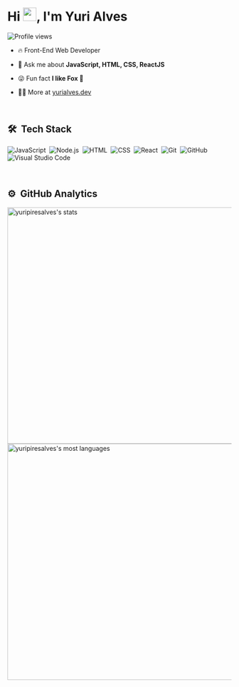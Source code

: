 <h1 align="left">Hi <img src="https://raw.githubusercontent.com/kaueMarques/kaueMarques/master/hi.gif" height="30px">, I'm Yuri Alves</h1>
<p align="left"> <img src="https://komarev.com/ghpvc/?username=yuripiresalves&color=yellow" alt="Profile views" /> </p>

- 🔥 Front-End Web Developer

- 💬 Ask me about **JavaScript, HTML, CSS, ReactJS**

- 😜 Fun fact **I like Fox 🦊**

- 👨‍💻 More at [yurialves.dev](https://yurialves.dev)

<br>

## 🛠 &nbsp;Tech Stack

![JavaScript](https://img.shields.io/badge/-JavaScript-05122A?style=flat&logo=javascript)&nbsp;
![Node.js](https://img.shields.io/badge/-Node.js-05122A?style=flat&logo=node.js)&nbsp;
![HTML](https://img.shields.io/badge/-HTML-05122A?style=flat&logo=HTML5)&nbsp;
![CSS](https://img.shields.io/badge/-CSS-05122A?style=flat&logo=CSS3&logoColor=1572B6)&nbsp;
![React](https://img.shields.io/badge/-React-05122A?style=flat&logo=react)&nbsp;
![Git](https://img.shields.io/badge/-Git-05122A?style=flat&logo=git)&nbsp;
![GitHub](https://img.shields.io/badge/-GitHub-05122A?style=flat&logo=github)&nbsp;
![Visual Studio Code](https://img.shields.io/badge/-Visual%20Studio%20Code-05122A?style=flat&logo=visual-studio-code&logoColor=007ACC)&nbsp;

<br>

## ⚙️ &nbsp;GitHub Analytics

<p align="left">
<img width="530em" src="https://github-readme-stats.vercel.app/api?username=yuripiresalves&show_icons=true&theme=vision-friendly-dark" alt="yuripiresalves's stats"/>
<img width="530em" src="https://github-readme-stats.vercel.app/api/top-langs/?username=yuripiresalves&layout=compact&theme=vision-friendly-dark" alt="yuripiresalves's most languages"/>
</p>


<br><br>

<!--

## Contact

<p align="left" style="background:yellow">
<a href="https://linkedin.com/in/yuripiresalves" target="_blank">
  <img align="center" src="https://img.shields.io/badge/-yuripiresalves-05122A?style=flat&logo=linkedin" alt="linkedin"/>
</a>
<a href="https://instagram.com/yuripa07" target="_blank">
 <img align="center" src="https://img.shields.io/badge/-yuripa07-05122A?style=flat&logo=instagram" alt="instagram"/>
</a>
</p>

-->

<!--
**yuripiresalves/yuripiresalves** is a ✨ _special_ ✨ repository because its `README.md` (this file) appears on your GitHub profile.

Here are some ideas to get you started:

- 🔭 I’m currently working on ...
- 🌱 I’m currently learning ...
- 👯 I’m looking to collaborate on ...
- 🤔 I’m looking for help with ...
- 💬 Ask me about ...
- 📫 How to reach me: ...
- 😄 Pronouns: ...
- ⚡ Fun fact: ...
-->

